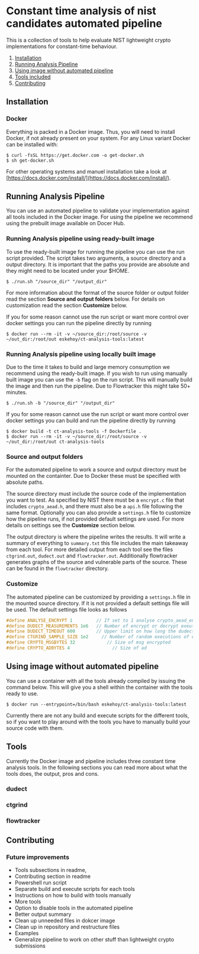 # Constant time analysis of nist candidates automated pipeline
This is a collection of tools to help evaluate NIST lightweight crypto implementations for constant-time behaviour.

1. [Installation](#Installation)
2. [Running Analysis Pipeline](#Running-Analysis-Pipeline)
3. [Using image without automated pipeline](#Using-image-without-automated-pipeline)
4. [Tools included](#Tools)
5. [Contributing](#Contributing)


## Installation
### Docker
Everything is packed in a Docker image. Thus, you will need to install Docker, if not already present on your system. For any Linux variant Docker can be installed with:
```
$ curl -fsSL https://get.docker.com -o get-docker.sh
$ sh get-docker.sh
```

For other operating systems and manuel installation take a look at [https://docs.docker.com/install/](https://docs.docker.com/install/).

## Running Analysis Pipeline
You can use an automated pipeline to validate your implementation against all tools included in the Docker image.
For using the pipeline we recommend using the prebuilt image available on Docer Hub.

### Running Analysis pipeline using ready-built image
To use the ready-built image for running the pipeline you can use the run script provided. The script takes two arguments, a source directory and a output directory. It is important that the paths you provide are absolute and they might need to be located under your $HOME.
```
$ ./run.sh "/source_dir" "/output_dir"
```

For more information about the format of the source folder or output folder read the section **Source and output folders** below.  For details on customization read the section **Customize** below.

If you for some reason cannot use the run script or want more control over docker settings you can run the pipeline directly by running
```
$ docker run --rm -it -v ~/source_dir:/root/source -v ~/out_dir:/root/out eskehoy/ct-analysis-tools:latest 
```

### Running Analysis pipeline using locally built image
Due to the time it takes to build and large memory consumption we recommend using the ready-built image. 
If you wish to run using manually built image you can use the `-b` flag on the run script. This will manually build the image and then run the pipeline. Due to Flowtracker this might take 50+ minutes.
```
$ ./run.sh -b "/source_dir" "/output_dir"
```

If you for some reason cannot use the run script or want more control over docker settings you can build and run the pipeline directly by running
```
$ docker build -t ct-analysis-tools -f Dockerfile .
$ docker run --rm -it -v ~/source_dir:/root/source -v ~/out_dir:/root/out ct-analysis-tools
```

### Source and output folders
For the automated pipeline to work a source and output directory must be mounted on the containter. Due to Docker these must be specified with absolute paths. 

The source directory must include the source code of the implementation you want to test. As specified by NIST there must be a `encrypt.c` file that includes `crypto_aead.h`, and there must also be a `api.h` file following the same format. Optionally you can also provide a `settings.h` file to customize how the pipeline runs, if not provided default settings are used. For more details on settings see the **Customize** section below.

The output directory is where the pipeline writes the results. It will write a summary of everything to `summary.txt` this file includes the main takeaway from each tool. For more detailed output from each tool see the files `ctgrind.out`, `dudect.out` and `flowtracker.out`. Additionally flowtracker generates graphs of the source and vulnerable parts of the source. These can be found in the `flowtracker` directory.

### Customize
The automated pipeline can be customized by providing a `settings.h` file in the mounted source directory. If it is not provided a default settings file will be used. The default settings file looks as follows
```c
#define ANALYSE_ENCRYPT 1         // If set to 1 analyse crypto_aead_encrypt funtion otherwise analyse crypto_aead_decrypt
#define DUDECT_MEASUREMENTS 1e6   // Number of encrypt or decrypt exeutions each iteration of dudect
#define DUDECT_TIMEOUT 600        // Upper limit on how long the dudect tool will run
#define CTGRIND_SAMPLE_SIZE 1e2		// Number of random executions of encrypt or decrypt in ctgrind tool
#define CRYPTO_MSGBYTES 32			  // Size of msg encrypted
#define CRYPTO_ADBYTES 4			    // Size of ad
```

## Using image without automated pipeline
You can use a container with all the tools already compiled by issuing the command below. This will give you a shell within the container with the tools ready to use. 
```
$ docker run --entrypoint=/bin/bash eskehoy/ct-analysis-tools:latest 
```
Currently there are not any build and execute scripts for the different tools, so if you want to play around with the tools you have to manually build your source code with them.

## Tools
Currently the Docker image and pipeline includes three constant time analysis tools. In the following sections you can read more about what the tools does, the output, pros and cons.

### dudect

### ctgrind

### flowtracker

## Contributing

### Future improvements
* Tools subsections in readme,
* Contributing section in readme
* Powershell run script
* Separate build and execute scripts for each tools
* Instructions on how to build with tools manually
* More tools
* Option to disable tools in the automated pipeline
* Better output summary
* Clean up unneeded files in dokcer image
* Clean up in repository and restructure files
* Examples
* Generalize pipeline to work on other stuff than lightweight crypto submissions
